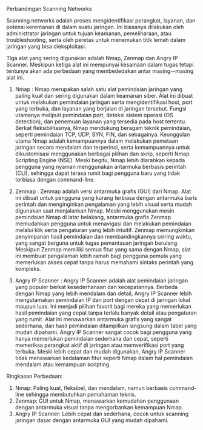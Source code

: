 Perbandingan Scanning Networks

Scanning networks adalah proses mengidentifikasi perangkat, layanan, dan potensi kerentanan di dalam suatu jaringan. Ini biasanya dilakukan oleh administrator jaringan untuk tujuan keamanan, pemeliharaan, atau troubleshooting, serta oleh peretas untuk menemukan titik lemah dalam jaringan yang bisa dieksploitasi.

Tiga alat yang sering digunakan adalah Nmap, Zenmap dan Angry IP Scanner. Meskipun ketiga alat ini mempunyai kesamaan dalam tugas tetapi tentunya akan ada perbedaan yang membededakan antar masing--masing alat ini.

1. Nmap :
  Nmap merupakan salah satu alat pemindaian jaringan yang paling kuat dan sering digunakan dalam keamanan siber. Alat ini dibuat untuk melakukan pemindaian jaringan serta mengidentifikasi host, port yang terbuka, dan layanan yang berjalan di jaringan tersebut. Fungsi utamanya meliputi pemindaian port, deteksi sistem operasi (OS detection), dan penemuan layanan yang tersedia pada host tertentu. Berkat fleksibilitasnya, Nmap mendukung beragam teknik pemindaian, seperti pemindaian TCP, UDP, SYN, FIN, dan sebagainya. Keunggulan utama Nmap adalah kemampuannya dalam melakukan pemetaan jaringan secara mendalam dan terperinci, serta kemampuannya untuk dikustomisasi menggunakan berbagai pilihan dan skrip, seperti Nmap Scripting Engine (NSE). Meski begitu, Nmap lebih diarahkan kepada pengguna yang nyaman menggunakan antarmuka berbasis perintah (CLI), sehingga dapat terasa rumit bagi pengguna baru yang tidak terbiasa dengan command-line.

2. Zenmap :
  Zenmap adalah versi antarmuka grafis (GUI) dari Nmap. Alat ini dibuat untuk pengguna yang kurang terbiasa dengan antarmuka baris perintah dan menginginkan pengalaman yang lebih visual serta mudah digunakan saat menjalankan Nmap. Meski menggunakan mesin pemindaian Nmap di latar belakang, antarmuka grafis Zenmap memudahkan pengguna untuk menavigasi dan melakukan pemindaian melalui klik serta pengaturan yang lebih intuitif. Zenmap memungkinkan penyimpanan hasil pemindaian dan membandingkannya seiring waktu, yang sangat berguna untuk tugas pemantauan jaringan berulang. Meskipun Zenmap memiliki semua fitur yang sama dengan Nmap, alat ini membuat pengalaman lebih ramah bagi pengguna pemula yang memerlukan akses cepat tanpa harus memahami sintaks perintah yang kompleks.

3. Angry IP Scanner :
  Angry IP Scanner adalah alat pemindaian jaringan yang populer berkat kesederhanaan dan kecepatannya. Berbeda dengan Nmap yang lebih mendalam dan detail, Angry IP Scanner lebih mengutamakan pemindaian IP dan port dengan cepat di jaringan lokal maupun luas. Ini menjadi pilihan favorit bagi mereka yang memerlukan hasil pemindaian yang cepat tanpa terlalu banyak detail atau pengaturan yang rumit. Alat ini menawarkan antarmuka grafis yang sangat sederhana, dan hasil pemindaian ditampilkan langsung dalam tabel yang mudah dipahami. Angry IP Scanner sangat cocok bagi pengguna yang hanya memerlukan pemindaian sederhana dan cepat, seperti memeriksa perangkat aktif di jaringan atau memverifikasi port yang terbuka. Meski lebih cepat dan mudah digunakan, Angry IP Scanner tidak menawarkan kedalaman fitur seperti Nmap dalam hal pemindaian mendalam atau kemampuan scripting.

Ringkasan Perbedaan:
1. Nmap: Paling kuat, fleksibel, dan mendalam, namun berbasis command-line sehingga membutuhkan pemahaman teknis.
2. Zenmap: GUI untuk Nmap, menawarkan kemudahan penggunaan dengan antarmuka visual tanpa mengorbankan kemampuan Nmap.
3. Angry IP Scanner: Lebih cepat dan sederhana, cocok untuk scanning jaringan dasar dengan antarmuka GUI yang mudah dipahami.
